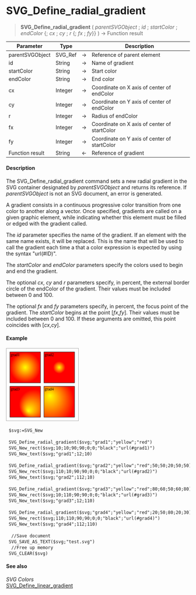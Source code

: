 # SVG_Define_radial_gradient

>**SVG_Define_radial_gradient** ( *parentSVGObject* ; *id* ; *startColor* ; *endColor* {; *cx* ; *cy* ; *r* {; *fx* ; *fy*}} )  -> Function result

| Parameter | Type |  | Description |
| --- | --- | --- | --- |
| parentSVGObject | SVG_Ref | &#8594; | Reference of parent element |
| id | String | &#8594; | Name of gradient |
| startColor | String | &#8594; | Start color |
| endColor | String | &#8594; | End color |
| cx | Integer | &#8594; | Coordinate on X axis of center of endColor |
| cy | Integer | &#8594; | Coordinate on Y axis of center of endColor |
| r | Integer | &#8594; | Radius of endColor |
| fx | Integer | &#8594; | Coordinate on X axis of center of startColor |
| fy | Integer | &#8594; | Coordinate on Y axis of center of startColor |
| Function result | String | &#8592; | Reference of gradient |



#### Description 

The SVG\_Define\_radial\_gradient command sets a new radial gradient in the SVG container designated by *parentSVGObject* and returns its reference. If *parentSVGObject* is not an SVG document, an error is generated.

A gradient consists in a continuous progressive color transition from one color to another along a vector. Once specified, gradients are called on a given graphic element, while indicating whether this element must be filled or edged with the gradient called.

The *id* parameter specifies the name of the gradient. If an element with the same name exists, it will be replaced. This is the name that will be used to call the gradient each time a that a color expression is expected by using the syntax "url(#ID)".

The *startColor* and *endColor* parameters specify the colors used to begin and end the gradient.

The optional *cx*, *cy* and *r* parameters specify, in percent, the external border circle of the endColor of the gradient. Their values must be included between 0 and 100.

The optional *fx* and *fy* parameters specify, in percent, the focus point of the gradient. The *startColor* begins at the point \[*fx*,*fy*\]. Their values must be included between 0 and 100\. If these arguments are omitted, this point coincides with \[*cx*,*cy*\].

#### Example 

![](../images/pict195917.en.png)

```4d
 $svg:=SVG_New
 
 SVG_Define_radial_gradient($svg;"grad1";"yellow";"red")
 SVG_New_rect($svg;10;10;90;90;0;0;"black";"url(#grad1)")
 SVG_New_text($svg;"grad1";12;10)
 
 SVG_Define_radial_gradient($svg;"grad2";"yellow";"red";50;50;20;50;50)
 SVG_New_rect($svg;110;10;90;90;0;0;"black";"url(#grad2)")
 SVG_New_text($svg;"grad2";112;10)
 
 SVG_Define_radial_gradient($svg;"grad3";"yellow";"red";80;60;50;60;80)
 SVG_New_rect($svg;10;110;90;90;0;0;"black";"url(#grad3)")
 SVG_New_text($svg;"grad3";12;110)
 
 SVG_Define_radial_gradient($svg;"grad4";"yellow";"red";20;50;80;20;30)
 SVG_New_rect($svg;110;110;90;90;0;0;"black";"url(#grad4)")
 SVG_New_text($svg;"grad4";112;110)
 
  //Save document
 SVG_SAVE_AS_TEXT($svg;"test.svg")
  //Free up memory
 SVG_CLEAR($svg)
```

#### See also 

*SVG Colors*  
[SVG\_Define\_linear\_gradient](SVG_Define_linear_gradient.md)  